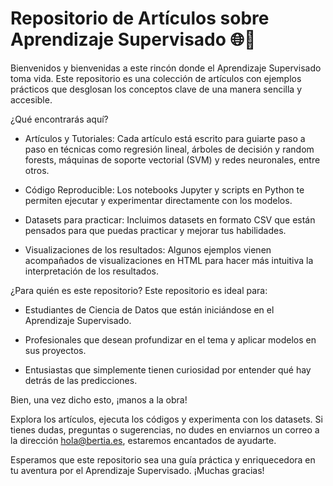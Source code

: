 # Repositorio de Artículos sobre Aprendizaje Supervisado 🌐🔧
Bienvenidos y bienvenidas a este rincón donde el Aprendizaje Supervisado toma vida. Este repositorio es una colección de artículos con ejemplos prácticos que desglosan los conceptos clave de una manera sencilla y accesible.

¿Qué encontrarás aquí?

* Artículos y Tutoriales: Cada artículo está escrito para guiarte paso a paso en técnicas como regresión lineal, árboles de decisión y random forests, máquinas de soporte vectorial (SVM) y redes neuronales, entre otros.

* Código Reproducible: Los notebooks Jupyter y scripts en Python te permiten ejecutar y experimentar directamente con los modelos.

* Datasets para practicar: Incluimos datasets en formato CSV que están pensados para que puedas practicar y mejorar tus habilidades.

* Visualizaciones de los resultados: Algunos ejemplos vienen acompañados de visualizaciones en HTML para hacer más intuitiva la interpretación de los resultados.

¿Para quién es este repositorio? Este repositorio es ideal para:

* Estudiantes de Ciencia de Datos que están iniciándose en el Aprendizaje Supervisado.

* Profesionales que desean profundizar en el tema y aplicar modelos en sus proyectos.

* Entusiastas que simplemente tienen curiosidad por entender qué hay detrás de las predicciones.

Bien, una vez dicho esto, ¡manos a la obra!

Explora los artículos, ejecuta los códigos y experimenta con los datasets. Si tienes dudas, preguntas o sugerencias, no dudes en enviarnos un correo a la dirección hola@bertia.es, estaremos encantados de ayudarte.

Esperamos que este repositorio sea una guía práctica y enriquecedora en tu aventura por el Aprendizaje Supervisado. ¡Muchas gracias!
